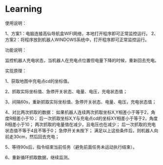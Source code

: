 # Learning

使用说明：

1、方案1：电脑连接高仙导航盒WIFI网络，本地打开程序即可正常监控运行。
2、方案2：将程序放到机器人WINDOWS系统中，打开程序即可正常监控运行。

功能说明：

监控机器人充电状态，当机器人在充电点位置但电量下降的时候，重新回去充电。


实现原理：

1、获取地图中充电点cd的坐标值。

2、抓取实际坐标值、急停开关状态、电量、电压，充电状态值；

3、间隔60s，重新抓取实际坐标值、急停开关状态、电量、电压，充电状态值；

4、对比两次抓取的数据：
    如果机器人连续两次抓取坐标X,Y相差小于等于2，角度R相差小于10；
    后一次抓取坐标X,Y与充电点cd的坐标XY相差小于等于2，角度R相差小于10；
    两次抓取的电量值在减少，且电压也在减少；
    后一次抓取的充电状态值不等于4且不等于0；
    急停开关未按下；
    满足以上这些条件后，则机器人向前走30cm，然后回去充电；
    
5、等待90s后，指令结束当前任务（避免前面任务未运动执行结束）。

6、重新循环抓取数据，继续监测。
